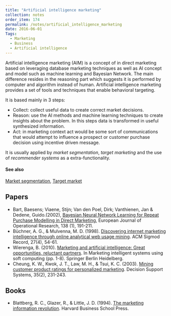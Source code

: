 ```yaml
---
title: "Artificial intelligence marketing"
collection: notes
order_item: 174
permalink: /notes/artificial_intelligence_marketing
date: 2016-06-01
Tags:
  - Marketing
  - Business
  - Artificial intelligence
---
```


Artificial intelligence marketing (AIM) is a concept of in direct marketing based on leveraging database marketing techniques as well as AI concept and model such as machine learning and Bayesian Network. The main difference resides in the reasoning part which suggests it is performed by computer and algorithm instead of human. Artificial intelligence marketing provides a set of tools and techniques that enable behavioral targeting.

It is based mainly in 3 steps:
* Collect: collect useful data to create correct market decisions.
* Reason: use the AI methods and machine learning techniques to create insights about the problem. In this steps data is transformed in useful synthesized information.
* Act: in marketing context act would be some sort of communications that would attempt to influence a prospect or customer purchase decision using incentive driven message.

It is usually applied by *market segmentation*, *target marketing* and the use of *recommender systems* as a extra-functionality.


#### See also
[Market segmentation](/notes/market_segmentation), [Target market](/notes/target_market)




## Papers
* Bart, Baesens; Viaene, Stijn; Van den Poel, Dirk; Vanthienen, Jan & Dedene, Guido.(2002), [Bayesian Neural Network Learning for Repeat Purchase Modelling in Direct Marketing](http://econpapers.repec.org/paper/rugrugwps/02_2F154.htm), European Journal of Operational Research, 138 (1), 191-211.
* Büchner, A. G., & Mulvenna, M. D. (1998). [Discovering internet marketing intelligence through online analytical web usage mining](https://www.researchgate.net/profile/Maurice_Mulvenna/publication/220415836_Discovering_Internet_Marketing_Intelligence_through_Online_Analytical_Web_Usage_Mining/links/54230b030cf26120b7a6b989.pdf). ACM Sigmod Record, 27(4), 54-61.
* Wierenga, B. (2010). [Marketing and artificial intelligence: Great opportunities, reluctant partners](http://www.academia.edu/download/46097775/SOFT_COMPUTING.pdf#page=16). In Marketing intelligent systems using soft computing (pp. 1-8). Springer Berlin Heidelberg.
* Cheung, K. W., Kwok, J. T., Law, M. H., & Tsui, K. C. (2003). [Mining customer product ratings for personalized marketing](https://www.researchgate.net/profile/Kwok_Ching_Tsui/publication/262406306_Mining_customer_product_rating_for_personalized_marketing/links/0fcfd50bdec4840fe5000000.pdf). Decision Support Systems, 35(2), 231-243.


## Books
* Blattberg, R. C., Glazer, R., & Little, J. D. (1994). [The marketing information revolution](https://www.goodreads.com/book/show/1254431.The_Marketing_Information_Revolution). Harvard Business School Press.


